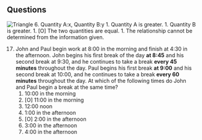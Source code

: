 ## Questions

![Triangle](https://img.kmf.com/kaomanfen/img/gre/PP2PPPlus/72752-6.png)
6. Quantity A:x, Quantity B:y
	1. Quantity A is greater.
	1. Quantity B is greater.
	1. [O] The two quantities are equal.
	1. The relationship cannot be determined from the information given.

17. John and Paul begin work at 8:00 in the morning and finish at 4:30 in the afternoon. John begins his first break of the day **at 8:45** and his second break at 9:30, and he continues to take a break **every 45 minutes** throughout the day. Paul begins his first break **at 9:00** and his second break at 10:00, and he continues to take a break **every 60 minutes** throughout the day. At which of the following times do John and Paul begin a break at the same time?
	1. 10:00 in the morning
	1. [O] 11:00 in the morning
	1. 12:00 noon
	1. 1:00 in the afternoon
	1. [O] 2:00 in the afternoon
	1. 3:00 in the afternoon
	1. 4:00 in the afternoon